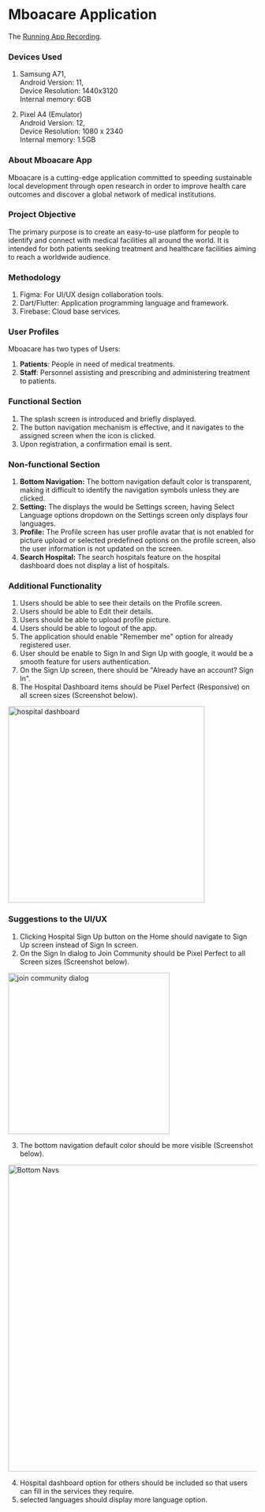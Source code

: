 # Mboacare Application

The [Running App Recording](https://drive.google.com/file/d/1lw9SBSAmYrXADZOot69FMFJ0LXbTn39A/view).

### Devices Used
1. Samsung A71, <br>
   Android Version: 11, <br>
   Device Resolution: 1440x3120<br>
   Internal memory: 6GB

2. Pixel A4 (Emulator) <br>
   Android Version: 12, <br>
   Device Resolution: 1080 x 2340<br>
   Internal memory: 1.5GB


### About Mboacare App

Mboacare is a cutting-edge application committed to speeding sustainable local development through open research in order to improve health care outcomes and discover a global network of medical institutions.

### Project Objective

The primary purpose is to create an easy-to-use platform for people to identify and connect with medical facilities all around the world. It is intended for both patients seeking treatment and healthcare facilities aiming to reach a worldwide audience.

### Methodology
1. Figma: For UI/UX design collaboration tools.
2. Dart/Flutter: Application programming language and framework.
3. Firebase: Cloud base services.


### User Profiles

Mboacare has two types of Users:
1. **Patients**: People in need of medical treatments.
2. **Staff**: Personnel assisting and prescribing and administering treatment to patients.

### Functional Section

1. The splash screen is introduced and briefly displayed.
2. The button navigation mechanism is effective, and it navigates to the assigned screen when the icon is clicked.
3. Upon registration, a confirmation email is sent.

### Non-functional Section

1. **Bottom Navigation:** The bottom navigation default color is transparent, making it difficult to identify the navigation symbols unless they are clicked.
2. **Setting:** The displays the would be Settings screen, having Select Language options dropdown on the Settings screen only displays four languages.
3. **Profile:** The Profile screen has user profile avatar that is not enabled for picture upload or selected predefined options on the profile screen, also the user information is not updated on the screen.
4. **Search Hospital:** The search hospitals feature on the hospital dashboard does not display a list of hospitals. 

### Additional Functionality

1. Users should be able to see their details on the Profile screen.
2. Users should be able to Edit their details.
3. Users should be able to upload profile picture.
4. Users should be able to logout of the app.
5. The application should enable "Remember me" option for already registered user.
6. User should be enable to Sign In and Sign Up with google, it would be a  smooth feature for users authentication.
7. On the Sign Up screen, there should be "Already have an account? Sign In".
8. The Hospital Dashboard items should be Pixel Perfect (Responsive) on all screen sizes (Screenshot below). <br>
<img width="398" alt="hospital dashboard" src="https://github.com/Kemyikpe/Outreachy-Applicants/assets/107570182/0a553c35-598f-425e-8e33-205179343690">


### Suggestions to the UI/UX

1. Clicking Hospital Sign Up button on the Home should navigate to Sign Up screen instead of Sign In screen.
2. On the Sign In dialog to Join Community should be Pixel Perfect to all Screen sizes (Screenshot below). <br>

<img width="327" alt="join community dialog" src="https://github.com/Kemyikpe/Outreachy-Applicants/assets/107570182/2e24eb89-63e3-45db-9840-b6889276f7bb"> <br>

3. The bottom navigation default color should be more visible (Screenshot below). <br>

<img width="622" alt="Bottom Navs" src="https://github.com/Kemyikpe/Outreachy-Applicants/assets/107570182/ed648022-f63b-46bc-8d0a-dc66244b4b18"> <br>

4. Hospital dashboard option for others should be included so that users can fill in the services they require.
5. selected languages should display more language option.
